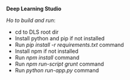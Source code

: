 **Deep Learning Studio**

_Ho to build and run_:
* cd to DLS root dir
* Install python and pip if not installed
* Run _pip install -r requirements.txt_ command
* Install npm if not installed
* Run _npm install_ command
* Run _npm run-script grunt_ command
* Run _python run-app.py_ command